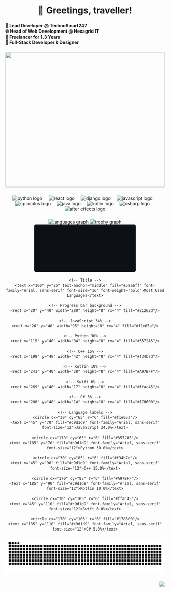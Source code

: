 <h1 align="center">🌸 Greetings, traveller!</h1>

###

<h4 align="left">💼 Lead Developer @ TechnoSmart247 <br>🌐 Head of Web Development @ Hexagrid IT<br>🚀 Freelancer for 1.3 Years<br>🎨 Full-Stack Developer & Designer</h4>

###

<!-- Custom GIF section - replace with your own -->
<div align="center">
  <img style="width: 100%;" height="425" src="https://i.imgur.com/sY3ni34.gif"  />
</div>

###

<div align="center">
  <img src="https://cdn.jsdelivr.net/gh/devicons/devicon/icons/python/python-original.svg" height="60" alt="python logo"  />
  <img width="12" />
  <img src="https://cdn.jsdelivr.net/gh/devicons/devicon/icons/react/react-original.svg" height="60" alt="react logo"  />
  <img width="12" />
  <img src="https://cdn.jsdelivr.net/gh/devicons/devicon/icons/django/django-plain.svg" height="60" alt="django logo"  />
  <img width="12" />
  <img src="https://cdn.jsdelivr.net/gh/devicons/devicon/icons/javascript/javascript-original.svg" height="60" alt="javascript logo"  />
  <img width="12" />
  <img src="https://cdn.jsdelivr.net/gh/devicons/devicon/icons/cplusplus/cplusplus-original.svg" height="60" alt="cplusplus logo"  />
  <img width="12" />
  <img src="https://cdn.jsdelivr.net/gh/devicons/devicon/icons/java/java-original.svg" height="60" alt="java logo"  />
  <img width="12" />
  <img src="https://cdn.jsdelivr.net/gh/devicons/devicon/icons/kotlin/kotlin-original.svg" height="60" alt="kotlin logo"  />
  <img width="12" />
  <img src="https://cdn.jsdelivr.net/gh/devicons/devicon/icons/csharp/csharp-original.svg" height="60" alt="csharp logo"  />
  <img width="12" />
  <img src="https://cdn.jsdelivr.net/gh/devicons/devicon/icons/aftereffects/aftereffects-original.svg" height="60" alt="after effects logo"  />
</div>

###

<div align="center">
  <!-- Custom Language Stats Graph -->
  <img src="https://github-readme-stats.vercel.app/api/top-langs?username=Chace-Berry&locale=en&hide_title=false&layout=compact&card_width=320&langs_count=6&theme=tokyonight&hide_border=false&order=2&custom_title=Most%20Used%20Languages&hide=html,css,scss,makefile,dockerfile" height="150" alt="languages graph"  />
  
  <img src="https://github-profile-trophy.vercel.app?username=Chace-Berry&theme=gitdimmed&column=7&row=1&margin-w=8&margin-h=8&no-bg=false&no-frame=false&order=4" height="150" alt="trophy graph"  />
</div>

<!-- Custom SVG Language Stats if GitHub API doesn't show data -->
<div align="center">
  <svg width="320" height="150" xmlns="http://www.w3.org/2000/svg">
    <!-- Background -->
    <rect width="320" height="150" rx="6" fill="#0d1117" stroke="#21262d"/>
    
    <!-- Title -->
    <text x="160" y="25" text-anchor="middle" fill="#58a6ff" font-family="Arial, sans-serif" font-size="16" font-weight="bold">Most Used Languages</text>
    
    <!-- Progress bar background -->
    <rect x="20" y="40" width="280" height="8" rx="4" fill="#21262d"/>
    
    <!-- JavaScript 34% -->
    <rect x="20" y="40" width="95" height="8" rx="4" fill="#f1e05a"/>
    
    <!-- Python 30% -->
    <rect x="115" y="40" width="84" height="8" rx="4" fill="#3572A5"/>
    
    <!-- C++ 15% -->
    <rect x="199" y="40" width="42" height="8" rx="4" fill="#f34b7d"/>
    
    <!-- Kotlin 10% -->
    <rect x="241" y="40" width="28" height="8" rx="4" fill="#A97BFF"/>
    
    <!-- Swift 6% -->
    <rect x="269" y="40" width="17" height="8" rx="4" fill="#ffac45"/>
    
    <!-- C# 5% -->
    <rect x="286" y="40" width="14" height="8" rx="4" fill="#178600"/>
    
    <!-- Language labels -->
    <circle cx="30" cy="65" r="6" fill="#f1e05a"/>
    <text x="45" y="70" fill="#c9d1d9" font-family="Arial, sans-serif" font-size="12">JavaScript 34.0%</text>
    
    <circle cx="170" cy="65" r="6" fill="#3572A5"/>
    <text x="185" y="70" fill="#c9d1d9" font-family="Arial, sans-serif" font-size="12">Python 30.0%</text>
    
    <circle cx="30" cy="85" r="6" fill="#f34b7d"/>
    <text x="45" y="90" fill="#c9d1d9" font-family="Arial, sans-serif" font-size="12">C++ 15.0%</text>
    
    <circle cx="170" cy="85" r="6" fill="#A97BFF"/>
    <text x="185" y="90" fill="#c9d1d9" font-family="Arial, sans-serif" font-size="12">Kotlin 10.0%</text>
    
    <circle cx="30" cy="105" r="6" fill="#ffac45"/>
    <text x="45" y="110" fill="#c9d1d9" font-family="Arial, sans-serif" font-size="12">Swift 6.0%</text>
    
    <circle cx="170" cy="105" r="6" fill="#178600"/>
    <text x="185" y="110" fill="#c9d1d9" font-family="Arial, sans-serif" font-size="12">C# 5.0%</text>
  </svg>
</div>

###

<picture>
  <source media="(prefers-color-scheme: dark)" srcset="https://raw.githubusercontent.com/Chace-Berry/Chace-Berry/output/github-contribution-grid-snake-dark.svg">
  <source media="(prefers-color-scheme: light)" srcset="https://raw.githubusercontent.com/Chace-Berry/Chace-Berry/output/github-contribution-grid-snake.svg">
  <img alt="github contribution grid snake animation" src="https://raw.githubusercontent.com/Chace-Berry/Chace-Berry/output/github-contribution-grid-snake-dark.svg">
</picture>

###

<img align="right" src="https://visitor-badge.laobi.icu/badge?page_id=Chace-Berry.Chace-Berry&left_color=indigo&right_color=lavender&left_text=Wanderers"  />

###
